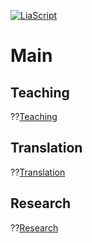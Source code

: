 <!--
author:   Mark Jacob
email:    markjjacob@hotmail.com
version:  0.1.0
language: en
narrator: US English Female

comment:  This simple description of your course.
          Multiline is also okay.

icon: https://www.tu-chemnitz.de/phil/english/iaa/priaa/priaaimages/Flyer%20TU%20Chemnitz_2.jpg

import: https://raw.githubusercontent.com/liaScript/mermaid_template/master/README.md

link:     https://cdn.jsdelivr.net/chartist.js/latest/chartist.min.css

script:   https://cdn.jsdelivr.net/chartist.js/latest/chartist.min.js

translation: Français translations/French.md
-->

[![LiaScript](https://raw.githubusercontent.com/LiaScript/LiaScript/master/badges/course.svg)](https://liascript.github.io/course/?https://github.com/TUBAF-IUZ-LiaScript/chemnitz/blob/main/main.md)

# Main

## Teaching
??[Teaching](https://liascript.github.io/course/?https://github.com/TUBAF-IUZ-LiaScript/chemnitz/blob/main/Teaching.md)

## Translation
??[Translation](https://liascript.github.io/course/?https://github.com/TUBAF-IUZ-LiaScript/chemnitz/blob/main/Translation.md)

## Research
??[Research](https://liascript.github.io/course/?https://github.com/TUBAF-IUZ-LiaScript/chemnitz/blob/main/Research.md)